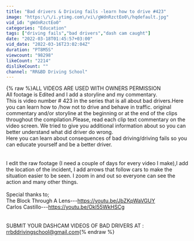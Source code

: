 ```yaml
---
title: "Bad drivers & Driving fails -learn how to drive #423"
image: "https:\/\/i.ytimg.com\/vi\/gWdnRzctEo0\/hqdefault.jpg"
vid_id: "gWdnRzctEo0"
categories: "Education"
tags: ["driving fails","bad drivers","dash cam caught"]
date: "2022-03-18T01:45:57+03:00"
vid_date: "2022-03-16T23:02:04Z"
duration: "PT8M5S"
viewcount: "98298"
likeCount: "2214"
dislikeCount: ""
channel: "RR&BD Driving School"
---
```

{% raw %}ALL VIDEOS ARE USED WITH OWNERS PERMISSION <br />All footage is Edited and I add a storyline and my commentary.<br />This is video number # 423 in the series that is all about bad drivers.Here you can learn how to /how not to  drive and behave in traffic. original commentary and/or storyline at the beginning or at the end of the clips throughout the compilation.Please, read each clip text commentary on the video screen. We tried to give you additional information about so you can better understand what did driver do wrong.<br />Here you can learn about consequences of bad driving/driving fails so you can educate yourself and be a better driver.<br /><br /><br />I edit the raw footage (I need a couple of days for every video I make),I add the location of the incident, I add arrows that follow cars to make the situation easier to be seen. I zoom in and out so everyone can see the action and many other things. <br /><br />Special thanks to;<br />The Block Through A Lens---<a rel="nofollow" target="blank" href="https://youtu.be/JbZKpWaVGUY">https://youtu.be/JbZKpWaVGUY</a><br />Carlos Castillo---<a rel="nofollow" target="blank" href="https://youtu.be/Okl55WkHSCg">https://youtu.be/Okl55WkHSCg</a><br /><br /><br />SUBMIT YOUR DASHCAM VIDEOS OF BAD DRIVERS AT :<br />rrbddrivingschool@gmail.com{% endraw %}
